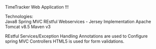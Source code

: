 TimeTracker Web Application !!!

Technologies:	
	Java8
	Spring MVC
	REstful Webservices - Jersey Implementation
	Apache Tomcat v8.5
	Maven v3

REstful Services/Exception Handling
Annotations are used to Configure spring MVC Controllers
HTML5 is used for form validations.
